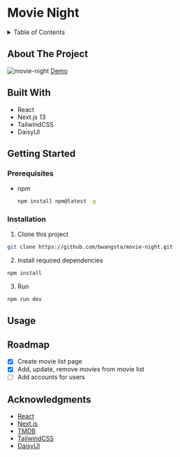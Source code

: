 # Movie Night

<!-- TABLE OF CONTENTS -->
<details>
  <summary>Table of Contents</summary>
  <ol>
    <li>
      <a href="#about-the-project">About The Project</a>
      <ul>
        <li><a href="#built-with">Built With</a></li>
      </ul>
    </li>
    <li>
      <a href="#getting-started">Getting Started</a>
      <ul>
        <li><a href="#prerequisites">Prerequisites</a></li>
        <li><a href="#installation">Installation</a></li>
      </ul>
    </li>
    <li><a href="#usage">Usage</a></li>
    <li><a href="#roadmap">Roadmap</a></li>
    <li><a href="#acknowledgments">Acknowledgments</a></li>
  </ol>
</details>

<!-- ABOUT THE PROJECT -->

## About The Project

![movie-night](https://github.com/bwangsta/movie-night/assets/60533686/9a733d01-73c1-49bb-b9bc-c364653dd700)
[Demo](https://movie-night-bwangsta.vercel.app/)

## Built With

- React
- Next.js 13
- TailwindCSS
- DaisyUI

## Getting Started

### Prerequisites

- npm
  ```sh
  npm install npm@latest -g
  ```

### Installation

1. Clone this project

```sh
git clone https://github.com/bwangsta/movie-night.git
```

2. Install required dependencies

```sh
npm install
```

3. Run

```sh
npm run dev
```

## Usage

## Roadmap

- [x] Create movie list page
- [x] Add, update, remove movies from movie list
- [ ] Add accounts for users

## Acknowledgments

- [React](https://react.dev/)
- [Next.js](https://nextjs.org/)
- [TMDB](https://www.themoviedb.org/)
- [TailwindCSS](https://tailwindcss.com/)
- [DaisyUI](https://daisyui.com/)
